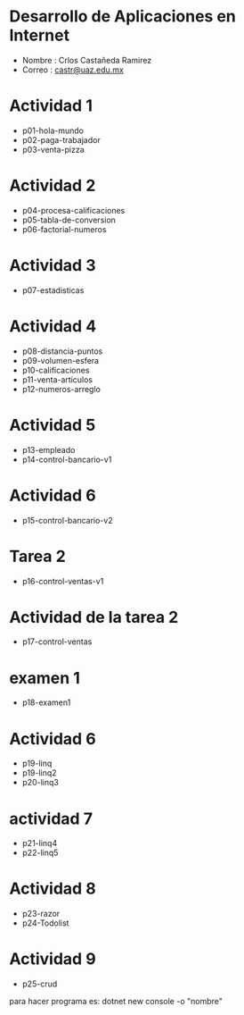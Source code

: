 # Desarrollo de Aplicaciones en Internet

- Nombre : Crlos Castañeda Ramirez
- Correo : castr@uaz.edu.mx

# Actividad 1

- p01-hola-mundo
- p02-paga-trabajador
- p03-venta-pizza

# Actividad 2

- p04-procesa-calificaciones
- p05-tabla-de-conversion
- p06-factorial-numeros

# Actividad 3
- p07-estadisticas

# Actividad 4
- p08-distancia-puntos
- p09-volumen-esfera
- p10-calificaciones
- p11-venta-articulos
- p12-numeros-arreglo

# Actividad 5

- p13-empleado
- p14-control-bancario-v1

# Actividad 6 
- p15-control-bancario-v2

# Tarea 2
- p16-control-ventas-v1 

# Actividad de la tarea 2
- p17-control-ventas

# examen 1
- p18-examen1

# Actividad 6
- p19-linq
- p19-linq2
- p20-linq3

# actividad 7
- p21-linq4
- p22-linq5

# Actividad 8 
- p23-razor
- p24-Todolist

# Actividad 9
- p25-crud

para hacer programa es: dotnet new console -o "nombre"